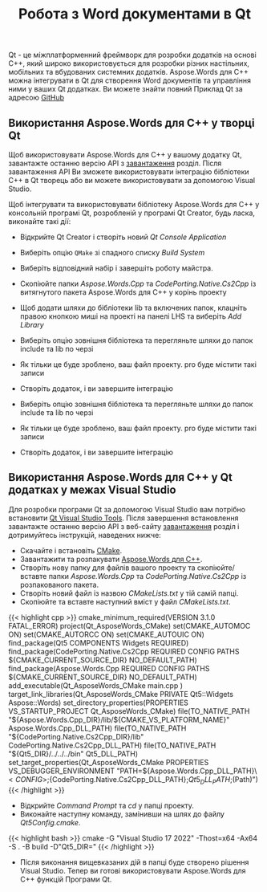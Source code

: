 ﻿---
title: Робота з Word документами в Qt
second_title: Aspose.Words для C++
articleTitle: Робота з Word документами в Qt
linktitle: Робота з Word документами в Qt
type: docs
description: "Aspose.Words для C++ може бути інтегрований в Qt для створення Word документів і управління ними в Qt додатках."
keywords: "create a document Qt Creator, load a document Qt Creator, use Aspose C++ with Qt creator, load a document Aspose C++, load formats supported by Aspose.Words C++"
weight: 120
url: /uk/cpp/work-with-word-documents-in-qt/
timestamp: 2024-07-11-16-13-28
---

Qt - це міжплатформенний фреймворк для розробки додатків на основі C++, який широко використовується для розробки різних настільних, мобільних та вбудованих системних додатків. Aspose.Words для C++ можна інтегрувати в Qt для створення Word документів та управління ними у ваших Qt додатках.
Ви можете знайти повний Приклад Qt за адресою [GitHub](https://github.com/btolfa/Aspose.Words-for-C/tree/master/Showcases/DocumentExplorer)

## Використання Aspose.Words для C++ у творці Qt

Щоб використовувати Aspose.Words для C++ у вашому додатку Qt, завантажте останню версію API з [завантаження](https://releases.aspose.com/words/cpp/) розділ. Після завантаження API Ви зможете використовувати інтеграцію бібліотеки C++ в Qt творець або ви можете використовувати за допомогою Visual Studio.

Щоб інтегрувати та використовувати бібліотеку Aspose.Words для C++ у консольній програмі Qt, розробленій у програмі Qt Creator, будь ласка, виконайте такі дії:

- Відкрийте Qt Creator і створіть новий *Qt Console Application*

- Виберіть опцію `QMake` зі спадного списку *Build System*

- Виберіть відповідний набір і завершіть роботу майстра.
- Скопіюйте папки *Aspose.Words.Cpp* та *CodePorting.Native.Cs2Cpp* із витягнутого пакета Aspose.Words для C++ у корінь проекту

- Щоб додати шляхи до бібліотеки lib та включених папок, клацніть правою кнопкою миші на проекті на панелі LHS та виберіть *Add Library*

- Виберіть опцію зовнішня бібліотека та перегляньте шляхи до папок include та lib по черзі

- Як тільки це буде зроблено, ваш файл проекту. pro буде містити такі записи

- Створіть додаток, і ви завершите інтеграцію

- Виберіть опцію зовнішня бібліотека та перегляньте шляхи до папок include та lib по черзі

- Як тільки це буде зроблено, ваш файл проекту. pro буде містити такі записи

- Створіть додаток, і ви завершите інтеграцію

## Використання Aspose.Words для C++ у Qt додатках у межах Visual Studio

Для розробки програми Qt за допомогою Visual Studio вам потрібно встановити [Qt Visual Studio Tools](https://marketplace.visualstudio.com/items?itemName=TheQtCompany.QtVisualStudioTools-19123). Після завершення встановлення завантажте останню версію API з веб-сайту [завантаження](https://releases.aspose.com/pdf/cpp/) розділ і дотримуйтесь інструкцій, наведених нижче:

- Скачайте і встановіть [CMake](https://github.com/Kitware/CMake/releases/download/v3.17.1/cmake-3.17.1-win64-x64.msi).
- Завантажити та розпакувати [Aspose.Words для C++](https://releases.aspose.com/words/cpp/).
- Створіть нову папку для файлів вашого проекту та скопіюйте/вставте папки *Aspose.Words.Cpp* та *CodePorting.Native.Cs2Cpp* із розпакованого пакета.
- Створіть новий файл із назвою *CMakeLists.txt* у тій самій папці.
- Скопіюйте та вставте наступний вміст у файл *CMakeLists.txt*.

{{< highlight cpp >}}
cmake_minimum_required(VERSION 3.1.0 FATAL_ERROR)
project(Qt_AsposeWords_CMake)
set(CMAKE_AUTOMOC ON)
set(CMAKE_AUTORCC ON)
set(CMAKE_AUTOUIC ON)
find_package(Qt5 COMPONENTS Widgets REQUIRED)
find_package(CodePorting.Native.Cs2Cpp REQUIRED CONFIG PATHS ${CMAKE_CURRENT_SOURCE_DIR} NO_DEFAULT_PATH)
find_package(Aspose.Words.Cpp REQUIRED CONFIG PATHS ${CMAKE_CURRENT_SOURCE_DIR} NO_DEFAULT_PATH)
add_executable(Qt_AsposeWords_CMake
    main.cpp
)
target_link_libraries(Qt_AsposeWords_CMake PRIVATE Qt5::Widgets Aspose::Words) 
set_directory_properties(PROPERTIES VS_STARTUP_PROJECT Qt_AsposeWords_CMake)
file(TO_NATIVE_PATH "${Aspose.Words.Cpp_DIR}/lib/${CMAKE_VS_PLATFORM_NAME}" Aspose.Words.Cpp_DLL_PATH)
file(TO_NATIVE_PATH "${CodePorting.Native.Cs2Cpp_DIR}/lib" CodePorting.Native.Cs2Cpp_DLL_PATH)
file(TO_NATIVE_PATH "${Qt5_DIR}/../../../bin" Qt5_DLL_PATH)
set_target_properties(Qt_AsposeWords_CMake PROPERTIES VS_DEBUGGER_ENVIRONMENT "PATH=${Aspose.Words.Cpp_DLL_PATH}\\$<CONFIG>;${CodePorting.Native.Cs2Cpp_DLL_PATH};${Qt5_DLL_PATH};$(Path)")
{{< /highlight >}}

- Відкрийте *Command Prompt* та *cd* у папці проекту.
- Виконайте наступну команду, замінивши *<path-to-qt5>* на шлях до файлу *Qt5Config.cmake*.

{{< highlight bash >}}
cmake -G "Visual Studio 17 2022" -Thost=x64 -Ax64 -S . -B build -D"Qt5_DIR=<path-to-qt5>"
{{< /highlight >}}

- Після виконання вищевказаних дій в папці буде створено рішення Visual Studio. Тепер ви готові використовувати Aspose.Words для C++ функцій Програми Qt.


